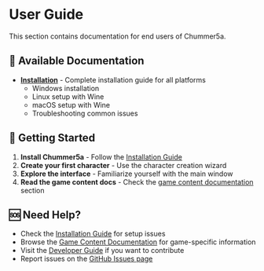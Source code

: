 # User Guide

This section contains documentation for end users of Chummer5a.

## 📖 Available Documentation

- **[Installation](Installation.md)** - Complete installation guide for all platforms
  - Windows installation
  - Linux setup with Wine
  - macOS setup with Wine
  - Troubleshooting common issues

## 🎯 Getting Started

1. **Install Chummer5a** - Follow the [Installation Guide](Installation.md)
2. **Create your first character** - Use the character creation wizard
3. **Explore the interface** - Familiarize yourself with the main window
4. **Read the game content docs** - Check the [game content documentation](../wiki/) section

## 🆘 Need Help?

- Check the [Installation Guide](Installation.md) for setup issues
- Browse the [Game Content Documentation](../wiki/) for game-specific information
- Visit the [Developer Guide](../developer-guide/) if you want to contribute
- Report issues on the [GitHub Issues page](https://github.com/chummer5a/chummer5a/issues)
